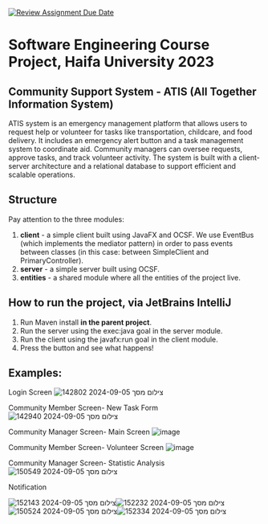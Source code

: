 [![Review Assignment Due Date](https://classroom.github.com/assets/deadline-readme-button-24ddc0f5d75046c5622901739e7c5dd533143b0c8e959d652212380cedb1ea36.svg)](https://classroom.github.com/a/DOjhUdA7)
# Software Engineering Course Project, Haifa University 2023
## Community Support System - ATIS (All Together Information System)
ATIS system is an emergency management platform that allows users to request help or volunteer for tasks like transportation, childcare, and food delivery. It includes an emergency alert button and a task management system to coordinate aid. Community managers can oversee requests, approve tasks, and track volunteer activity. The system is built with a client-server architecture and a relational database to support efficient and scalable operations.

## Structure
Pay attention to the three modules:
1. **client** - a simple client built using JavaFX and OCSF. We use EventBus (which implements the mediator pattern) in order to pass events between classes (in this case: between SimpleClient and PrimaryController).
2. **server** - a simple server built using OCSF.
3. **entities** - a shared module where all the entities of the project live.

## How to run the project, via JetBrains IntelliJ
1. Run Maven install **in the parent project**.
2. Run the server using the exec:java goal in the server module.
3. Run the client using the javafx:run goal in the client module.
4. Press the button and see what happens!

## Examples:
Login Screen
![צילום מסך 2024-09-05 142802](https://github.com/user-attachments/assets/6bed7e65-49d5-40e6-84b7-c42cda932925)

Community Member Screen- New Task Form
![צילום מסך 2024-09-05 142940](https://github.com/user-attachments/assets/ef18f348-7bdc-49e0-96d9-69bb000fd685)

Community Manager Screen- Main Screen
![image](https://github.com/user-attachments/assets/4cd60f6c-bb98-4be9-a0ce-75705fdabe5d)


Community Member Screen- Volunteer Screen
![image](https://github.com/user-attachments/assets/e3b0431c-bce2-45cd-9ec0-e77e35a9f69f)


Community Manager Screen- Statistic Analysis
![צילום מסך 2024-09-05 150549](https://github.com/user-attachments/assets/21ab6c74-8ea4-4452-b128-4e4737c7f6b5)


Notification

![צילום מסך 2024-09-05 152143](https://github.com/user-attachments/assets/a01540b6-ef84-439c-a815-3003967a0ce9)![צילום מסך 2024-09-05 152232](https://github.com/user-attachments/assets/93e0e028-1542-4734-94a0-81c68d7c2893)![צילום מסך 2024-09-05 150524](https://github.com/user-attachments/assets/84d835bd-3f11-4b75-90c4-c38983362dbd)![צילום מסך 2024-09-05 152334](https://github.com/user-attachments/assets/d5605ff9-4b58-4764-b1f8-411dfa2e74f9)



